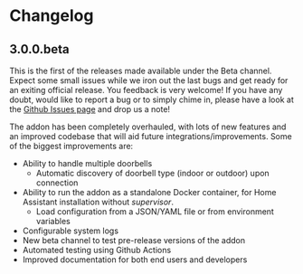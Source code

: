 # Changelog

## 3.0.0.beta

This is the first of the releases made available under the Beta channel. Expect some small issues while we iron out the last bugs and get ready for an exiting official release. You feedback is very welcome! If you have any doubt, would like to report a bug or to simply chime in, please have a look at the [Github Issues page](https://github.com/pergolafabio/Hikvision-Addons/issues) and drop us a note!

The addon has been completely overhauled, with lots of new features and an improved codebase that will aid future integrations/improvements.
Some of the biggest improvements are:
- Ability to handle multiple doorbells
    - Automatic discovery of doorbell type (indoor or outdoor) upon connection
- Ability to run the addon as a standalone Docker container, for Home Assistant installation without _supervisor_.
    - Load configuration from a JSON/YAML file or from environment variables
- Configurable system logs
- New beta channel to test pre-release versions of the addon
- Automated testing using Github Actions
- Improved documentation for both end users and developers